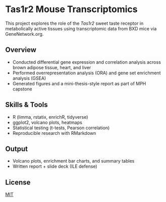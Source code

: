 # Tas1r2 Mouse Transcriptomics

This project explores the role of the *Tas1r2* sweet taste receptor in metabolically active tissues using transcriptomic data from BXD mice via GeneNetwork.org.

## Overview
- Conducted differential gene expression and correlation analysis across brown adipose tissue, heart, and liver
- Performed overrepresentation analysis (ORA) and gene set enrichment analysis (GSEA)
- Generated figures and a mini-thesis-style report as part of MPH capstone

## Skills & Tools
- R (limma, rstatix, enrichR, tidyverse)
- ggplot2, volcano plots, heatmaps
- Statistical testing (t-tests, Pearson correlation)
- Reproducible research with RMarkdown

## Output
- Volcano plots, enrichment bar charts, and summary tables
- Written report + slide deck (ILE defense)

## License
[MIT](LICENSE)
